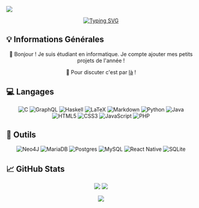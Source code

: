 [![](https://visitcount.itsvg.in/api?id=requindelanight&icon=0&color=0)](https://visitcount.itsvg.in)

<div align="center">

[![Typing SVG](https://readme-typing-svg.demolab.com?font=Fira+Code&pause=1000&color=70A5FD&center=true&vCenter=false&width=450&height=80&lines=<+Hello+World+!+/>)](https://git.io/typing-svg)

</div>

<h2> 💡​ Informations Générales​ </h2>

<div align="center">

👋 Bonjour \! Je suis étudiant en informatique. Je compte ajouter mes petits projets de l'année !

💬 Pour discuter c'est par <a href="https://github.com/requindelanight/requindelanight/discussions/">là</a> !

</div>

<h2> 💻️ Langages​ </h2>

<div align="center">
  
![C](https://img.shields.io/badge/c-%2300599C.svg?style=for-the-badge&logo=c&logoColor=white) ![GraphQL](https://img.shields.io/badge/-GraphQL-E10098?style=for-the-badge&logo=graphql&logoColor=white) ![Haskell](https://img.shields.io/badge/Haskell-5e5086?style=for-the-badge&logo=haskell&logoColor=white) ![LaTeX](https://img.shields.io/badge/latex-%23008080.svg?style=for-the-badge&logo=latex&logoColor=white) ![Markdown](https://img.shields.io/badge/markdown-%23000000.svg?style=for-the-badge&logo=markdown&logoColor=white) ![Python](https://img.shields.io/badge/python-3670A0?style=for-the-badge&logo=python&logoColor=ffdd54) ![Java](https://img.shields.io/badge/java-%23ED8B00.svg?style=for-the-badge&logo=openjdk&logoColor=white) ![HTML5](https://img.shields.io/badge/html5-%23E34F26.svg?style=for-the-badge&logo=html5&logoColor=white) ![CSS3](https://img.shields.io/badge/css3-%231572B6.svg?style=for-the-badge&logo=css3&logoColor=white) ![JavaScript](https://img.shields.io/badge/javascript-%23323330.svg?style=for-the-badge&logo=javascript&logoColor=%23F7DF1E) ![PHP](https://img.shields.io/badge/php-%23777BB4.svg?style=for-the-badge&logo=php&logoColor=white)

</div>
  
<h2> 🔧 Outils​ </h2>

<div align="center">
  
![Neo4J](https://img.shields.io/badge/Neo4j-008CC1?style=for-the-badge&logo=neo4j&logoColor=white) ![MariaDB](https://img.shields.io/badge/MariaDB-003545?style=for-the-badge&logo=mariadb&logoColor=white) ![Postgres](https://img.shields.io/badge/postgres-%23316192.svg?style=for-the-badge&logo=postgresql&logoColor=white) ![MySQL](https://img.shields.io/badge/mysql-4479A1.svg?style=for-the-badge&logo=mysql&logoColor=white) ![React Native](https://img.shields.io/badge/react_native-%2320232a.svg?style=for-the-badge&logo=react&logoColor=%2361DAFB) ![SQLite](https://img.shields.io/badge/sqlite-%2307405e.svg?style=for-the-badge&logo=sqlite&logoColor=white)

</div>

<h2> 📈 GitHub Stats​ </h2>

<div align="center">
  
![](https://github-readme-stats.vercel.app/api?username=requindelanight&theme=dark&hide_border=true&include_all_commits=false&count_private=false)
![](https://github-readme-streak-stats.herokuapp.com/?user=requindelanight&theme=dark&hide_border=true)<br>

![](https://github-readme-stats.vercel.app/api/top-langs/?username=requindelanight&theme=dark&hide_border=true&include_all_commits=false&count_private=false&layout=compact)

</div>


